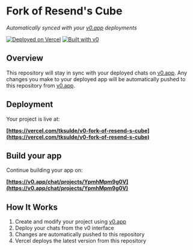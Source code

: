 # Fork of Resend's Cube

*Automatically synced with your [v0.app](https://v0.app) deployments*

[![Deployed on Vercel](https://img.shields.io/badge/Deployed%20on-Vercel-black?style=for-the-badge&logo=vercel)](https://vercel.com/tksulde/v0-fork-of-resend-s-cube)
[![Built with v0](https://img.shields.io/badge/Built%20with-v0.app-black?style=for-the-badge)](https://v0.app/chat/projects/YpmhMpm9g0V)

## Overview

This repository will stay in sync with your deployed chats on [v0.app](https://v0.app).
Any changes you make to your deployed app will be automatically pushed to this repository from [v0.app](https://v0.app).

## Deployment

Your project is live at:

**[https://vercel.com/tksulde/v0-fork-of-resend-s-cube](https://vercel.com/tksulde/v0-fork-of-resend-s-cube)**

## Build your app

Continue building your app on:

**[https://v0.app/chat/projects/YpmhMpm9g0V](https://v0.app/chat/projects/YpmhMpm9g0V)**

## How It Works

1. Create and modify your project using [v0.app](https://v0.app)
2. Deploy your chats from the v0 interface
3. Changes are automatically pushed to this repository
4. Vercel deploys the latest version from this repository
